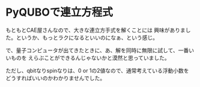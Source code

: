 # PyQUBOで連立方程式
もともとCAE屋さんなので、大きな連立方手式を解くことには
興味がありました。というか、もっとラクになるといいのになぁ、という感じ。

で、量子コンピュータが出てきたときに、あ、解を同時に無限に試して、一番いいものを
えらぶことができるんじゃないかと漠然と思っていました。

ただし、qbitなりspinなりは、0 or 1の2値なので、通常考えている浮動小数を
どうすればいいのかわかりませんでした。

